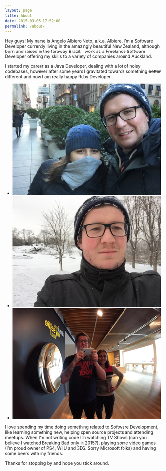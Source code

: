 ```yaml
---
layout: page
title: About
date: 2015-03-05 17:52:00
permalink: /about/
---
```


Hey guys! My name is Angelo Albiero Neto, a.k.a. Albiere. I’m a Software Developer currently living in the amazingly beautiful New Zealand, although born and raised in the faraway Brazil. I work as a Freelance Software Developer offering my skills to a variety of companies around Auckland.

I started my career as a Java Developer, dealing with a lot of noisy codebases, however after some years I gravitated towards something <s>better</s> different and now I am really happy Ruby Developer.

<div class="photo-gallery">
  <ul>
    <li><img src="/images/picture1.png"></li>
    <li><img src="/images/picture2.png"></li>
    <li><img src="/images/picture3.png"></li>
  </ul>
</div>

I love spending my time doing something related to Software Development, like learning something new, helping open source projects and attending meetups. When I’m not writing code I’m watching TV Shows (can you believe I watched Breaking Bad only in 2015?), playing some video games (I’m proud owner of PS4, WiiU and 3DS. Sorry Microsoft folks) and having some beers with my friends.

Thanks for stopping by and hope you stick around.
